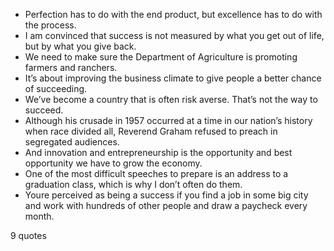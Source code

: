  - Perfection has to do with the end product, but excellence has to do with the process.
 - I am convinced that success is not measured by what you get out of life, but by what you give back.
 - We need to make sure the Department of Agriculture is promoting farmers and ranchers.
 - It’s about improving the business climate to give people a better chance of succeeding.
 - We’ve become a country that is often risk averse. That’s not the way to succeed.
 - Although his crusade in 1957 occurred at a time in our nation’s history when race divided all, Reverend Graham refused to preach in segregated audiences.
 - And innovation and entrepreneurship is the opportunity and best opportunity we have to grow the economy.
 - One of the most difficult speeches to prepare is an address to a graduation class, which is why I don’t often do them.
 - Youre perceived as being a success if you find a job in some big city and work with hundreds of other people and draw a paycheck every month.

9 quotes